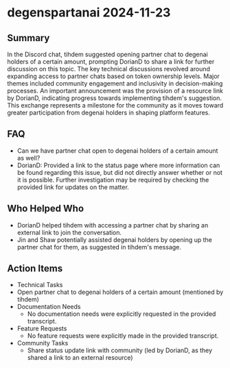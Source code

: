# degenspartanai 2024-11-23

## Summary
 In the Discord chat, tihdem suggested opening partner chat to degenai holders of a certain amount, prompting DorianD to share a link for further discussion on this topic. The key technical discussions revolved around expanding access to partner chats based on token ownership levels. Major themes included community engagement and inclusivity in decision-making processes. An important announcement was the provision of a resource link by DorianD, indicating progress towards implementing tihdem's suggestion. This exchange represents a milestone for the community as it moves toward greater participation from degenai holders in shaping platform features.

## FAQ
 - Can we have partner chat open to degenai holders of a certain amount as well?
  - DorianD: Provided a link to the status page where more information can be found regarding this issue, but did not directly answer whether or not it is possible. Further investigation may be required by checking the provided link for updates on the matter.

## Who Helped Who
 - DorianD helped tihdem with accessing a partner chat by sharing an external link to join the conversation.
- Jin and Shaw potentially assisted degenai holders by opening up the partner chat for them, as suggested in tihdem's message.

## Action Items
 - Technical Tasks
  - Open partner chat to degenai holders of a certain amount (mentioned by tihdem)
- Documentation Needs
  - No documentation needs were explicitly requested in the provided transcript.
- Feature Requests
  - No feature requests were explicitly made in the provided transcript.
- Community Tasks
  - Share status update link with community (led by DorianD, as they shared a link to an external resource)

